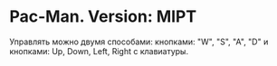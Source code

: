 # Pac-Man. Version: MIPT
Управлять можно двумя способами: кнопками: "W", "S", "A", "D" и кнопками: Up, Down, Left, Right с клавиатуры.
